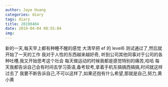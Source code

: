 ```yaml
---
author: Jaye Huang
categories: diary
tags: diary
title: 20190404
date: 2019-04-04 08:55:04
img:
---
```


新的一天,每天早上都有种睡不醒的感觉
大清早把 ef 的 level6 测试通过了,然后就开始了一天的工作
我对于人性的东西越来越好奇,
听到公司其他同事对于公司的各种吐槽,我又开始思考这个社会
每天做运动的时候我都是感觉特别的痛苦,哈哈
每天我都告诉自己会有时间去学习英语,备考软考,拿着手机东搞搞西搞搞,时间就这样过去了
我要不断告诉自己,不可以这样了,如果还抱有什么希望,那就是自己,努力,黄小黄
